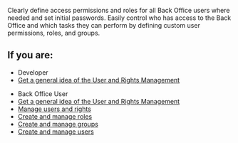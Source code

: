 Clearly define access permissions and roles for all Back Office users where needed and set initial passwords. Easily control who has access to the Back Office and which tasks they can perform by defining custom user permissions, roles, and groups.

## If you are:

<div class="mr-container">
    <div class="mr-list-container">
        <!-- col1 -->
        <div class="mr-col">
            <ul class="mr-list mr-list-green">
                <li class="mr-title">Developer</li>
                <li><a href="https://documentation.spryker.com/docs/user-and-rights-management#acl-configuration" class="mr-link">Get a general idea of the User and Rights Management</a></li>
                <!--<li><a href="https://documentation.spryker.com/v4/docs/db-schema-zed-administration#zed-users-and-acl" class="mr-link">Learn the Zed Users and ACL database schema</a></li>-->
            </ul>
        </div>
  <!-- col2 -->
        <div class="mr-col">
            <ul class="mr-list mr-list-blue">
                <li class="mr-title"> Back Office User</li>
                  <li><a href="https://documentation.spryker.com/docs/user-and-rights-management#acl-configuration" class="mr-link">Get a general idea of the User and Rights Management</a></li>
                <li><a href="https://documentation.spryker.com/docs/user-and-rights-management" class="mr-link">Manage users and rights</a></li>
                <li><a href="https://documentation.spryker.com/docs/managing-roles" class="mr-link">Create and manage roles</a></li>
                <li><a href="https://documentation.spryker.com/docs/managing-groups" class="mr-link">Create and manage groups</a></li>
                <li><a href="https://documentation.spryker.com/docs/managing-users" class="mr-link">Create and manage users</a></li>
            </ul>
        </div>
 </div>
</div>
